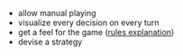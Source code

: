 - allow manual playing
- visualize every decision on every turn
- get a feel for the game ([rules explanation](https://www.youtube.com/watch?v=RWYGlPf6IzE))
- devise a strategy
